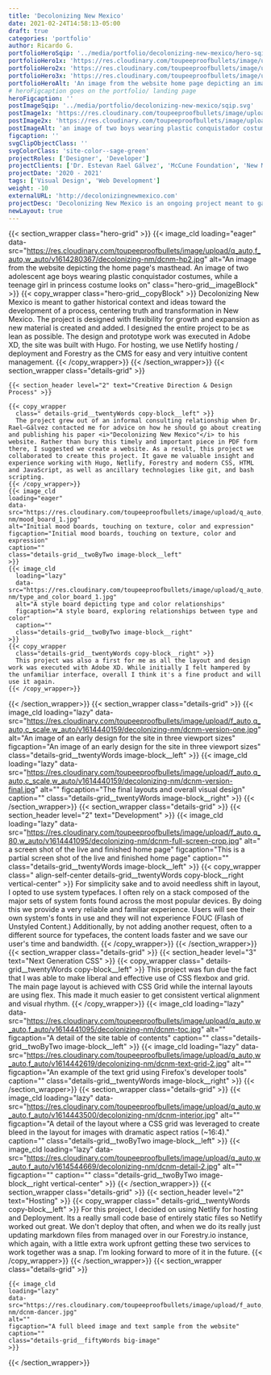 ```yaml
---
title: 'Decolonizing New Mexico'
date: 2021-02-24T14:58:13-05:00
draft: true
categories: 'portfolio'
author: Ricardo G.
portfolioHeroSqip: '../media/portfolio/decolonizing-new-mexico/hero-sqip.svg'
portfolioHero1x: 'https://res.cloudinary.com/toupeeproofbullets/image/upload/q_auto,f_auto,w_auto/v1614280367/decolonizing-nm/dcnm-hp2.jpg'
portfolioHero2x: 'https://res.cloudinary.com/toupeeproofbullets/image/upload/q_auto,f_auto,w_auto/v1614280367/decolonizing-nm/dcnm-hp2.jpg'
portfolioHero3x: 'https://res.cloudinary.com/toupeeproofbullets/image/upload/q_auto,f_auto,w_auto/v1614280367/decolonizing-nm/dcnm-hp2.jpg'
portfolioHeroAlt: 'An image from the website home page depicting an image of two boys wearing plastic conquistador costumes'
# heroFigcaption goes on the portfolio/ landing page
heroFigcaption: ''
postImageSqip: '../media/portfolio/decolonizing-new-mexico/sqip.svg'
postImage1x: 'https://res.cloudinary.com/toupeeproofbullets/image/upload/c_scale,q_auto,f_auto,w_auto/v1614285011/decolonizing-nm/IMG_0569_sq.jpg'
postImage2x: 'https://res.cloudinary.com/toupeeproofbullets/image/upload/c_scale,q_auto,f_auto,w_auto/v1614285011/decolonizing-nm/IMG_0569_sq.jpg'
postImageAlt: 'an image of two boys wearing plastic conquistador costumes'
figcaption: ''
svgClipObjectClass: ''
svgColorClass: 'site-color--sage-green'
projectRoles: ['Designer', 'Developer']
projectClients: ['Dr. Estevan Rael Gálvez', 'McCune Foundation', 'New Mexico Humanities Council']
projectDate: '2020 - 2021'
tags: ['Visual Design', 'Web Development']
weight: -10
externalURL: 'http://decolonizingnewmexico.com'
projectDesc: 'Decolonizing New Mexico is an ongoing project meant to gather historical context and ideas toward the development of a process, centering truth and transformation in New Mexico.'
newLayout: true
---
```

{{< section_wrapper class="hero-grid" >}}
  {{< image_cld
    loading="eager"
    data-src="https://res.cloudinary.com/toupeeproofbullets/image/upload/q_auto,f_auto,w_auto/v1614280367/decolonizing-nm/dcnm-hp2.jpg"
    alt="An image from the website depicting the home page's masthead. An image of two adolescent age boys wearing plastic conquistador costumes, while a teenage girl in princess costume looks on"
    class="hero-grid__imageBlock"
    >}}
    {{< copy_wrapper
        class="hero-grid__copyBlock" >}}
          Decolonizing New Mexico is meant to gather historical context and ideas toward the development of a process, centering truth and transformation in New Mexico. The project is designed with flexibility for growth and expansion as new material is created and added. I designed the entire project to be as lean as possible. The design and prototype work was executed in Adobe XD, the site was built with Hugo. For hosting, we use Netlify hosting / deployment and Forestry as the CMS for easy and very intuitive content management.
      {{< /copy_wrapper>}}
{{< /section_wrapper>}}
{{< section_wrapper class="details-grid" >}}
    
    {{< section_header level="2" text="Creative Direction & Design Process" >}}

    {{< copy_wrapper
      class=" details-grid__twentyWords copy-block__left" >}}
      The project grew out of an informal consulting relationship when Dr. Rael–Gálvez contacted me for advice on how he should go about creating and publishing his paper <i>"Decolonizing New Mexico"</i> to his website. Rather than bury this timely and important piece in PDF form there, I suggested we create a website. As a result, this project we collaborated to create this project. It gave me valuable insight and experience working with Hugo, Netlify, Forestry and modern CSS, HTML and JavaScript, as well as ancillary technologies like git, and bash scripting.
    {{< /copy_wrapper>}}
    {{< image_cld
    loading="eager"
    data-src="https://res.cloudinary.com/toupeeproofbullets/image/upload/q_auto,f_auto,w_auto/v1614282451/decolonizing-nm/mood_board_1.jpg"
    alt="Initial mood boards, touching on texture, color and expression"
    figcaption="Initial mood boards, touching on texture, color and expression"
    caption=""
    class="details-grid__twoByTwo image-block__left"
    >}}
    {{< image_cld
      loading="lazy"
      data-src="https://res.cloudinary.com/toupeeproofbullets/image/upload/q_auto,f_auto,w_auto/v1614282451/decolonizing-nm/type_and_color_board_1.jpg"
      alt="A style board depicting type and color relationships"
      figcaption="A style board, exploring relationships between type and color"
      caption=""
      class="details-grid__twoByTwo image-block__right"
    >}}
    {{< copy_wrapper
      class="details-grid__twentyWords copy-block__right" >}}
      This project was also a first for me as all the layout and design work was executed with Adobe XD. While initially I felt hampered by the unfamiliar interface, overall I think it's a fine product and will use it again.  
    {{< /copy_wrapper>}}
{{< /section_wrapper>}}
{{< section_wrapper class="details-grid" >}}
  {{< image_cld
      loading="lazy"
      data-src="https://res.cloudinary.com/toupeeproofbullets/image/upload/f_auto,q_auto,c_scale,w_auto/v1614440159/decolonizing-nm/dcnm-version-one.jpg"
      alt="An image of an early design for the site in three viewport sizes"
      figcaption="An image of an early design for the site in three viewport sizes"
      class="details-grid__twentyWords image-block__left"
      >}}
      {{< image_cld
      loading="lazy"
      data-src="https://res.cloudinary.com/toupeeproofbullets/image/upload/f_auto,q_auto,c_scale,w_auto/v1614440159/decolonizing-nm/dcnm-version-final.jpg"
      alt=""
      figcaption="The final layouts and overall visual design"
      caption=""
      class="details-grid__twentyWords image-block__right"
      >}}
{{< /section_wrapper>}}
{{< section_wrapper class="details-grid" >}}
    {{< section_header level="2" text="Development" >}}
    {{< image_cld
    loading="lazy"
    data-src="https://res.cloudinary.com/toupeeproofbullets/image/upload/f_auto,q_80,w_auto/v1614441095/decolonizing-nm/dcnm-full-screen-crop.jpg"
    alt=" a screen shot of the live and finished home page"
    figcaption="This is a partial screen shot of the live and finished home page"
    caption=""
    class="details-grid__twentyWords image-block__left"
    >}}
    {{< copy_wrapper
      class=" align-self-center details-grid__twentyWords copy-block__right vertical-center" >}}
      For simplicity sake and to avoid needless shift in layout, I opted to use system typefaces. I often rely on a stack composed of the major sets of system fonts found across the most popular devices. By doing this we provide a very reliable and familiar experience. Users will see their own system's fonts in use and they will not experience FOUC (Flash of Unstyled Content.) Additionally, by not adding another request, often to a different source for typefaces, the content loads faster and we save our user's time and bandwidth.
    {{< /copy_wrapper>}}
{{< /section_wrapper>}}
{{< section_wrapper class="details-grid" >}}
    {{< section_header level="3" text="Next Generation CSS" >}}
    {{< copy_wrapper class=" details-grid__twentyWords copy-block__left" >}}
      This project was fun due the fact that I was able to make liberal and effective use of CSS flexbox and grid. The main page layout is achieved with CSS Grid while the internal layouts are using flex. This made it much easier to get consistent vertical alignment and visual rhythm.
    {{< /copy_wrapper>}}
  {{< image_cld
    loading="lazy"
    data-src="https://res.cloudinary.com/toupeeproofbullets/image/upload/q_auto,w_auto,f_auto/v1614441095/decolonizing-nm/dcnm-toc.jpg"
    alt=""
    figcaption="A detail of the site table of contents"
    caption=""
    class="details-grid__twoByTwo image-block__left"
    >}}
  {{< image_cld
      loading="lazy"
      data-src="https://res.cloudinary.com/toupeeproofbullets/image/upload/q_auto,w_auto,f_auto/v1614442619/decolonizing-nm/dcnm-text-grid-2.jpg"
      alt=""
      figcaption="An example of the text grid using Firefox's developer tools"
      caption=""
      class="details-grid__twentyWords image-block__right"
      >}}
{{< /section_wrapper>}}
{{< section_wrapper class="details-grid" >}}
    {{< image_cld
    loading="lazy"
    data-src="https://res.cloudinary.com/toupeeproofbullets/image/upload/q_auto,w_auto,f_auto/v1614443500/decolonizing-nm/dcnm-interior.jpg"
    alt=""
    figcaption="A detail of the layout where a CSS grid was leveraged to create bleed in the layout for images with dramatic aspect ratios (~16:4)."
    caption=""
    class="details-grid__twoByTwo image-block__left"
    >}}
    {{< image_cld
    loading="lazy"
    data-src="https://res.cloudinary.com/toupeeproofbullets/image/upload/q_auto,w_auto,f_auto/v1614544669/decolonizing-nm/dcnm-detail-2.jpg"
    alt=""
    figcaption=""
    caption=""
    class="details-grid__twoByTwo image-block__right vertical-center"
    >}}
{{< /section_wrapper>}}
{{< section_wrapper class="details-grid" >}}
    {{< section_header level="2" text="Hosting" >}}
    {{< copy_wrapper class=" details-grid__twentyWords copy-block__left" >}}
    For this project, I decided on using Netlify for hosting and Deployment. Its a really small code base of entirely static files so Netlify worked out great. We don't deploy that often, and when we do its really just updating markdown files from managed over in our Forestry.io instance, which again, with a little extra work upfront getting these two services to work together was a snap. I'm looking forward to more of it in the future.
    {{< /copy_wrapper>}}
{{< /section_wrapper>}}
{{< section_wrapper class="details-grid" >}}

    {{< image_cld
    loading="lazy"
    data-src="https://res.cloudinary.com/toupeeproofbullets/image/upload/f_auto,w_auto,q_auto/v1614441095/decolonizing-nm/dcnm-dancer.jpg"
    alt=""
    figcaption="A full bleed image and text sample from the website"
    caption=""
    class="details-grid__fiftyWords big-image"
    >}}

{{< /section_wrapper>}}
